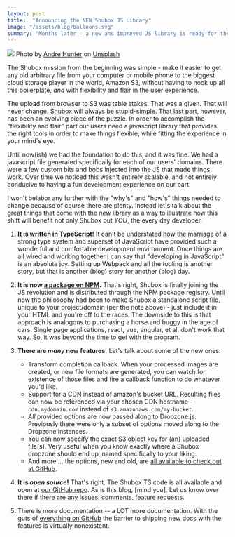 ```yaml
---
layout: post
title:  "Announcing the NEW Shubox JS Library"
image: "/assets/blog/balloons.svg"
summary: "Months later - a new and improved JS library is ready for the world."
---
```


![](https://s3.amazonaws.com/jekyll-shubox-io/localhost-5001/64ebeac6/544_andre-hunter-62014-unsplash.jpg)
<span class="bg-light-gray f7 db pa2 tr nt5 br3 br--bottom">
Photo by [Andre Hunter] on [Unsplash]
</span>

[Andre Hunter]: https://unsplash.com/@dre0316
[Unsplash]: https://unsplash.com

The Shubox mission from the beginning was simple - make it easier to get any
old arbitrary file from your computer or mobile phone to the biggest cloud
storage player in the world, Amazon S3, without having to hook up all this
boilerplate, _and_ with flexibility and flair in the user experience.

The upload from browser to S3 was table stakes. That was a given. That will
never change. Shubox will always be stupid-simple. That last part, however, has
been an evolving piece of the puzzle. In order to accomplish the "flexibility
and flair" part our users need a javascript library that provides the right
tools in order to make things flexible, while fitting the experience in
your mind's eye.

Until now(ish) we had the foundation to do this, and it was fine. We had a
javascript file generated specifically for each of our users' domains. There
were a few custom bits and bobs injected into the JS that made things work.
Over time we noticed this wasn't entirely scalable, and not entirely
conducive to having a fun development experience on our part.

I won't belabor any further with the "why's" and "how's" things needed to
change because of course there are plenty. Instead let's talk about the great
things that come with the _new_ library as a way to illustrate how this shift
will benefit not only Shubox but _YOU_, the every day developer.

1. **It is written in [TypeScript]!** It can't be understated how the marriage
   of a strong type system and superset of JavaScript have provided such a
   wonderful and comfortable development environment. Once things are all wired
   and working together I can say that "developing in JavaScript" is an
   absolute joy. Setting up Webpack and all the tooling is another story, but
   that is another (blog) story for another (blog) day.
2. **It is now [a package on NPM].** That's right, Shubox is finally joining the
   JS revolution and is distributed through the NPM package registry. Until now
   the philosophy had been to make Shubox a standalone script file, unique to
   your project/domain (per the note above) - just include it in your HTML and
   you're off to the races. The downside to this is that approach is analogous
   to purchasing a horse and buggy in the age of cars. Single page
   applications, react, vue, angular, et al, don't work that way.  So, it was
   beyond the time to get with the program.
3. **There are _many_ new features.** Let's talk about some of the new ones:

   * Transform completion callback. When your processed images are created, or
     new file formats are generated, you can watch for existence of those files
     and fire a callback function to do whatever you'd like.
   * Support for a CDN instead of amazon's bucket URL. Resulting files can now
     be referenced via your chosen CDN hostname - `cdn.mydomain.com` instead
     of `s3.amazonaws.com/my-bucket`.
   * _All_ provided options are now passed along to Dropzone.js. Previously
     there were only a subset of options moved along to the Dropzone instances.
   * You can now specify the exact S3 object key for (an) uploaded file(s).
     Very useful when you know exactly where a Shubox dropzone should end up,
     named specifically to your liking.
   * And more ... the options, new and old, are [all available to check out at
     GitHub].

4. **It is _open source_!** That's right. The Shubox TS code is all available
   and open at [our GitHub repo]. As is this blog, [mind you]. Let us know over
   there if [there are any issues, comments, feature requests].
5. There is more documentation -- a LOT more documentation. With the guts of
   [everything on GitHub] the barrier to
   shipping new docs with the features is virtually nonexistent.

[TypeScript]: https://typescript.com/
[a package on NPM]: https://www.npmjs.com/package/shubox/
[there are any issues, comments, feature requests]: https://github.com/shuboxio/shubox.js/issues
[all available to check out at GitHub]: https://github.com/shuboxio/shubox.js#library-documentation
[Our GitHub repo]: https://github.com/shuboxio/shubox.js
[everything on GitHub]: https://github.com/shuboxio/shubox.js
[this blog]: https://github.com/shuboxio/site
